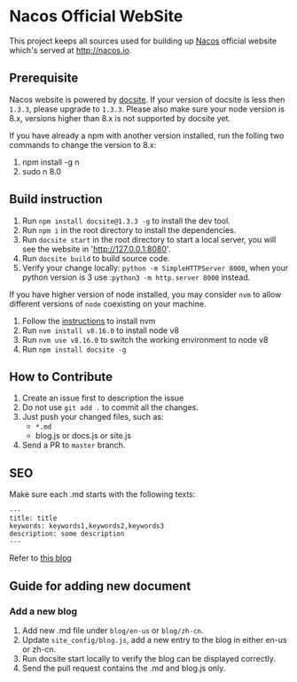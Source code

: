 # Nacos Official WebSite

This project keeps all sources used for building up [Nacos](https://github.com/alibaba/nacos) official website which's served at http://nacos.io.

## Prerequisite

Nacos website is powered by [docsite](https://github.com/txd-team/docsite). If your version of docsite is less then `1.3.3`, please upgrade to `1.3.3`. Please also make sure your node version is 8.x, versions higher than 8.x is not supported by docsite yet.

If you have already a npm with another version installed, run the folling two commands to change the version to 8.x:
1. npm install -g n
2. sudo n 8.0

## Build instruction

1. Run `npm install docsite@1.3.3 -g` to install the dev tool.
2. Run `npm i` in the root directory to install the dependencies.
3. Run `docsite start` in the root directory to start a local server, you will see the website in 'http://127.0.0.1:8080'.
4. Run `docsite build` to build source code.
5. Verify your change locally: `python -m SimpleHTTPServer 8000`, when your python version is 3 use :`python3 -m http.server 8000` instead.

If you have higher version of node installed, you may consider `nvm` to allow different versions of `node` coexisting on your machine.

1. Follow the [instructions](http://nvm.sh) to install nvm
2. Run `nvm install v8.16.0` to install node v8
3. Run `nvm use v8.16.0` to switch the working environment to node v8
4. Run `npm install docsite -g`

## How to Contribute

1. Create an issue first to description the issue
2. Do not use `git add .` to commit all the changes.
3. Just push your changed files, such as:
    * `*.md`
    * blog.js or docs.js or site.js
4. Send a PR to `master` branch.

## SEO

Make sure each .md starts with the following texts:

```
---
title: title
keywords: keywords1,keywords2,keywords3
description: some description
---
```

Refer to [this blog](/blog/zh-cn/nacos.md)

## Guide for adding new document

### Add a new blog

1. Add new .md file under `blog/en-us` or `blog/zh-cn`.
2. Update `site_config/blog.js`, add a new entry to the blog in either en-us or zh-cn.
3. Run docsite start locally to verify the blog can be displayed correctly.
4. Send the pull request contains the .md and blog.js only.
